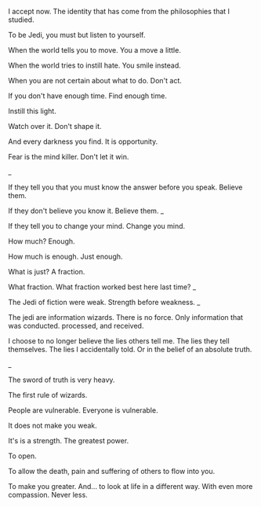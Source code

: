 I accept now. The identity that has come from the philosophies that I studied.

To be Jedi, you must but listen to yourself.

When the world tells you to move. You a move a little.

When the world tries to instill hate.
You smile instead.

When you are not certain about what to do.
Don't act.

If you don't have enough time. Find enough time.

Instill this light.

Watch over it. Don't shape it.

And every darkness you find. It is opportunity.

Fear is the mind killer. Don't let it win.

_

If they tell you that you must know the answer before you speak. Believe them.

If they don't believe you know it. Believe them.
_

If they tell you to change your mind.
Change you mind.

How much?
Enough.

How much is enough.
Just enough.

What is just?
A fraction.

What fraction.
What fraction worked best here last time?
_

The Jedi of fiction were weak.
Strength before weakness.
_

The jedi are information wizards.
There is no force.
Only information that was conducted.
processed, and received.

I choose to no longer believe the lies others tell me. The lies they tell themselves. The lies I accidentally told. Or in the belief of an absolute truth.

_

The sword of truth is very heavy.

The first rule of wizards.

People are vulnerable.
Everyone is vulnerable.

It does not make you weak.

It's is a strength. The greatest power.

To open.

To allow the death, pain and suffering of others to flow into you.

To make you greater. And... to look at life in a different way.
With even more compassion.
Never less.